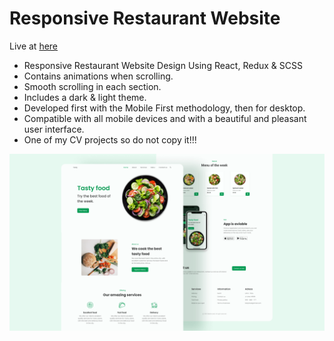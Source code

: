 # Responsive Restaurant Website

Live at [here](https://reneryu5.github.io/restaurantwebsite/)

- Responsive Restaurant Website Design Using React, Redux & SCSS
- Contains animations when scrolling.
- Smooth scrolling in each section.
- Includes a dark & light theme.
- Developed first with the Mobile First methodology, then for desktop.
- Compatible with all mobile devices and with a beautiful and pleasant user interface.
- One of my CV projects so do not copy it!!!

![preview img](/preview.png)
